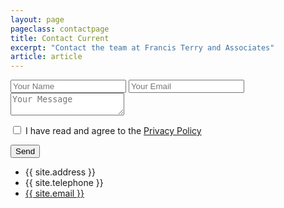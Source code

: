```yaml
---
layout: page
pageclass: contactpage
title: Contact Current
excerpt: "Contact the team at Francis Terry and Associates"
article: article
---
```


<form action="https://formzest.lemonarc.com/773ffef4-d646-47df-94a8-69eeac026144" method="post" id="contact-form" onsubmit="if(document.getElementById('agree').checked) { return true; } else { alert('Please indicate that you have read and agree to the Privacy Policy'); return false; }">
	<input type="text" name="_gotcha" style="display:none" />
	<input type="hidden" name="_next" value="{{ site.url }}/contact-success/">
	<input type="hidden" name="_subject" value="Francis Terry and Associates Contact Form" />
	<input type="text" name="Name" placeholder="Your Name" required>
	<input type="email" name="_replyto" placeholder="Your Email" required>
	<textarea name="Message" placeholder="Your Message" required></textarea>
	<p><input type="checkbox" name="checkbox" value="check" id="agree" required /> I have read and agree to the <a href="/privacy" alt="Privacy Policy" rel="noopener" target="_blank">Privacy Policy</a></p>
	<div class="g-recaptcha" data-sitekey="6LezsrYZAAAAAKXed055B5eQA0e6kdHAQhl5GvB3"></div>
    <input type="submit" value="Send">
</form>

<script src="https://www.google.com/recaptcha/api.js" async defer>
</script>

<ul class="contact-list">
	<li class="contact-address">{{ site.address }}</li>
	<li class="contact-tel">{{ site.telephone }}</li>
	<li class="contact-email"><a href="mailto:{{ site.email }}">{{ site.email }}</a></li>
</ul>
